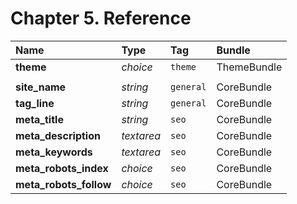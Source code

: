 # Chapter 5. Reference

| Name | Type | Tag | Bundle |
| :--- | :--- | :--- | :--- |
| **theme** | _choice_ | `theme` | ThemeBundle |
|  |  |  |  |
| **site\_name** | _string_ | `general` | CoreBundle |
| **tag\_line** | _string_ | `general` | CoreBundle |
| **meta\_title** | _string_ | `seo` | CoreBundle |
| **meta\_description** | _textarea_ | `seo` | CoreBundle |
| **meta\_keywords** | _textarea_ | `seo` | CoreBundle |
| **meta\_robots\_index** | _choice_ | `seo` | CoreBundle |
| **meta\_robots\_follow** | _choice_ | `seo` | CoreBundle |



